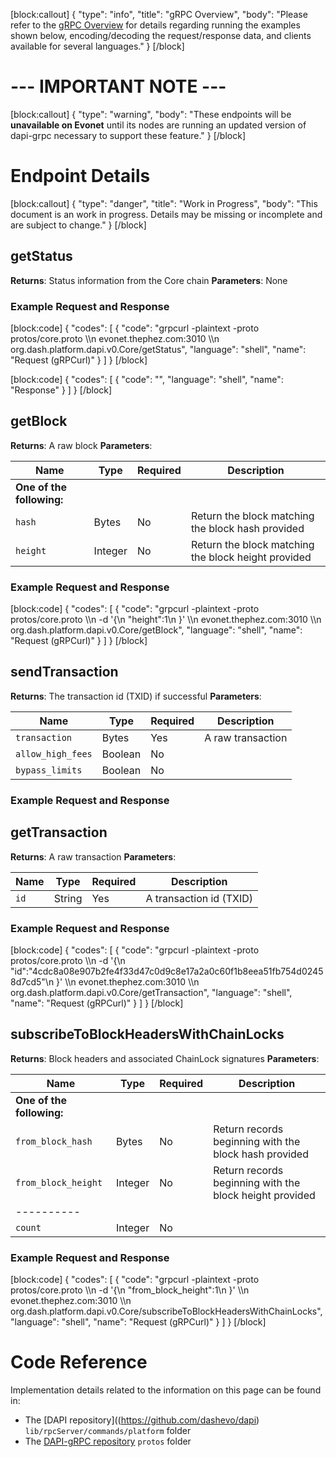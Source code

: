 [block:callout]
{
  "type": "info",
  "title": "gRPC Overview",
  "body": "Please refer to the [gRPC Overview](reference-dapi-endpoints-grpc-overview) for details regarding running the examples shown below, encoding/decoding the request/response data, and clients available for several languages."
}
[/block]
# --- IMPORTANT NOTE ---
[block:callout]
{
  "type": "warning",
  "body": "These endpoints will be **unavailable on Evonet** until its nodes are running an updated version of dapi-grpc necessary to support these feature."
}
[/block]
# Endpoint Details
[block:callout]
{
  "type": "danger",
  "title": "Work in Progress",
  "body": "This document is an work in progress. Details may be missing or incomplete and are subject to change."
}
[/block]
## getStatus

**Returns**: Status information from the Core chain
**Parameters**: None

### Example Request and Response
[block:code]
{
  "codes": [
    {
      "code": "grpcurl -plaintext -proto protos/core.proto \\\n  evonet.thephez.com:3010 \\\n  org.dash.platform.dapi.v0.Core/getStatus",
      "language": "shell",
      "name": "Request (gRPCurl)"
    }
  ]
}
[/block]

[block:code]
{
  "codes": [
    {
      "code": "",
      "language": "shell",
      "name": "Response"
    }
  ]
}
[/block]
## getBlock

**Returns**: A raw block
**Parameters**:

| Name | Type | Required | Description |
| - | - | - | - |
| __One of the following:__ | | | |
| `hash` | Bytes | No | Return the block matching the block hash provided |
| `height` | Integer | No | Return the block matching the block height provided |

### Example Request and Response
[block:code]
{
  "codes": [
    {
      "code": "grpcurl -plaintext -proto protos/core.proto \\\n  -d '{\n    \"height\":1\n    }' \\\n  evonet.thephez.com:3010 \\\n  org.dash.platform.dapi.v0.Core/getBlock",
      "language": "shell",
      "name": "Request (gRPCurl)"
    }
  ]
}
[/block]
## sendTransaction

**Returns**: The transaction id (TXID) if successful
**Parameters**:

| Name | Type | Required | Description |
| - | - | - | - |
| `transaction` | Bytes | Yes | A raw transaction |
| `allow_high_fees` | Boolean | No |  |
| `bypass_limits` | Boolean | No |  |

### Example Request and Response

## getTransaction

**Returns**: A raw transaction
**Parameters**:

| Name | Type | Required | Description |
| - | - | - | - |
| `id` | String | Yes | A transaction id (TXID) |

### Example Request and Response
[block:code]
{
  "codes": [
    {
      "code": "grpcurl -plaintext -proto protos/core.proto \\\n  -d '{\n    \"id\":\"4cdc8a08e907b2fe4f33d47c0d9c8e17a2a0c60f1b8eea51fb754d02458d7cd5\"\n    }' \\\n  evonet.thephez.com:3010 \\\n  org.dash.platform.dapi.v0.Core/getTransaction",
      "language": "shell",
      "name": "Request (gRPCurl)"
    }
  ]
}
[/block]
## subscribeToBlockHeadersWithChainLocks

**Returns**: Block headers and associated ChainLock signatures
**Parameters**:

| Name | Type | Required | Description |
| - | - | - | - |
| __One of the following:__ | | | |
| `from_block_hash` | Bytes | No | Return records beginning with the block hash provided |
| `from_block_height` | Integer | No | Return records beginning with the block height provided |
| ---------- | | | |
| `count` | Integer | No |  |

### Example Request and Response
[block:code]
{
  "codes": [
    {
      "code": "grpcurl -plaintext -proto protos/core.proto \\\n  -d '{\n    \"from_block_height\":1\n    }' \\\n  evonet.thephez.com:3010 \\\n  org.dash.platform.dapi.v0.Core/subscribeToBlockHeadersWithChainLocks",
      "language": "shell",
      "name": "Request (gRPCurl)"
    }
  ]
}
[/block]
# Code Reference

Implementation details related to the information on this page can be found in:
- The [DAPI repository]((https://github.com/dashevo/dapi) `lib/rpcServer/commands/platform` folder
- The [DAPI-gRPC repository](https://github.com/dashevo/dapi-grpc) `protos` folder